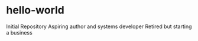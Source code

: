 # hello-world
Initial Repository
Aspiring author and systems developer
Retired but starting a business
